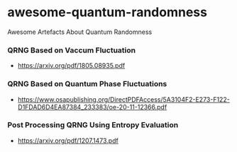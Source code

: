# awesome-quantum-randomness
Awesome Artefacts About Quantum Randomness

### QRNG Based on Vaccum Fluctuation
- https://arxiv.org/pdf/1805.08935.pdf

### QRNG Based on Quantum Phase Fluctuations
- https://www.osapublishing.org/DirectPDFAccess/5A3104F2-E273-F122-D1FDAD6D4EA87384_233383/oe-20-11-12366.pdf

### Post Processing QRNG Using Entropy Evaluation 
- https://arxiv.org/pdf/1207.1473.pdf
